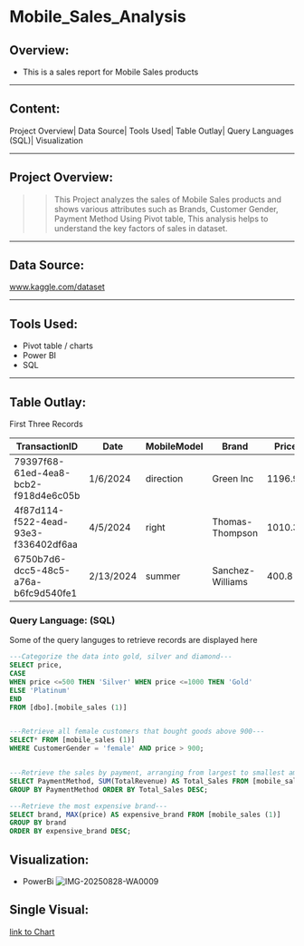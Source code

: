 # Mobile_Sales_Analysis
## Overview:
+ This is a sales report for Mobile Sales products

 ___

 ## Content:
 Project Overview| Data Source| Tools Used| Table Outlay| Query Languages (SQL)| Visualization

___

## Project Overview:
>> This Project analyzes the sales of Mobile Sales products and shows various attributes such as Brands, Customer Gender, Payment Method Using Pivot table, This analysis helps to understand the key factors of sales in dataset.

___

## Data Source:
www.kaggle.com/dataset

___

## Tools Used:
+ Pivot table / charts
+ Power BI
+ SQL

___

## Table Outlay:
First Three Records

|TransactionID|	Date	|MobileModel|	Brand	|Price|	UnitsSold|	TotalRevenue|	CustomerAge|	CustomerGender|	Location	|PaymentMethod|
|------|------|------|------|------|------|------|------|------|------|------|
|79397f68-61ed-4ea8-bcb2-f918d4e6c05b|	1/6/2024|	direction |	Green Inc	|1196.95|	85	|28002.8|	32 |Female|	Port Erik |Online|
|4f87d114-f522-4ead-93e3-f336402df6aa|	4/5/2024	|right|	Thomas-Thompson	|1010.34|	64	|2378.82|	55	|Female|	East Linda	|Credit Card|
|6750b7d6-dcc5-48c5-a76a-b6fc9d540fe1|	2/13/2024|	summer|	Sanchez-Williams	|400.8|	95	|31322.56|	57	|Male|	East Angelicastad	|Online|	

### Query Language: (SQL)
Some of the query languges to retrieve records are displayed here

```SQL
---Categorize the data into gold, silver and diamond---
SELECT price,
CASE
WHEN price <=500 THEN 'Silver' WHEN price <=1000 THEN 'Gold' 
ELSE 'Platinum'
END
FROM [dbo].[mobile_sales (1)]


---Retrieve all female customers that bought goods above 900---
SELECT* FROM [mobile_sales (1)]
WHERE CustomerGender = 'female' AND price > 900;


---Retrieve the sales by payment, arranging from largest to smallest amount---
SELECT PaymentMethod, SUM(TotalRevenue) AS Total_Sales FROM [mobile_sales (1)]
GROUP BY PaymentMethod ORDER BY Total_Sales DESC;

---Retrieve the most expensive brand---
SELECT brand, MAX(price) AS expensive_brand FROM [mobile_sales (1)]
GROUP BY brand
ORDER BY expensive_brand DESC;

```

## Visualization:
+ PowerBi
![IMG-20250828-WA0009](https://github.com/user-attachments/assets/547112a3-53bb-4a7b-a19f-e938b48e4f7a)

## Single Visual:
[link to Chart](https://ibb.co/KcmqsFKg)
